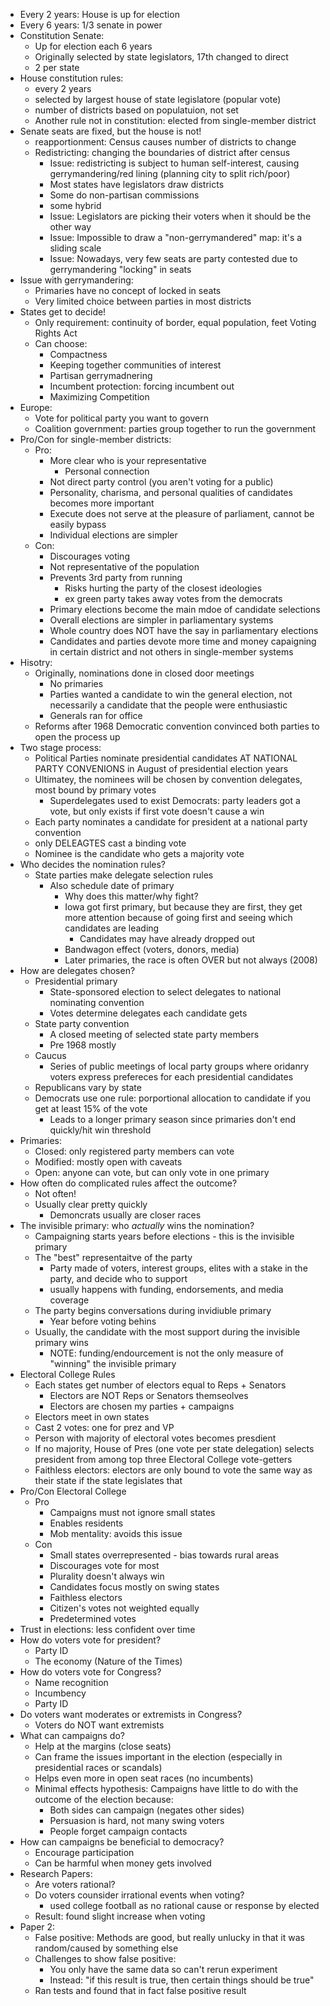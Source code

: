 - Every 2 years: House is up for election
- Every 6 years: 1/3 senate in power
- Constitution Senate:
	- Up for election each 6 years
	- Originally selected by state legislators, 17th changed to direct
	- 2 per state
- House constitution rules:
	- every 2 years
	- selected by largest house of state legislatore (popular vote)
	- number of districts based on populatuion, not set
	- Another rule not in constitution: elected from single-member district
- Senate seats are fixed, but the house is not!
	- reapportionment: Census causes number of districts to change
	- Redistricting: changing the boundaries of district after census
		- Issue: redistricting is subject to human self-interest, causing gerrymandering/red lining (planning city to split rich/poor)
		- Most states have legislators draw districts 
		- Some do non-partisan commissions
		- some hybrid
		- Issue: Legislators are picking their voters when it should be the other way
		- Issue: Impossible to draw a "non-gerrymandered" map: it's a sliding scale
		- Issue: Nowadays, very few seats are party contested due to gerrymandering "locking" in seats
- Issue with gerrymandering:
	- Primaries have no concept of locked in seats
	- Very limited choice between parties in most districts
- States get to decide!
	- Only requirement: continuity of border, equal population, feet Voting Rights Act
	- Can choose:
		- Compactness
		- Keeping together communities of interest
		- Partisan gerrymadnering
		- Incumbent protection: forcing incumbent out
		- Maximizing Competition
- Europe:
	- Vote for political party you want to govern
	- Coalition government: parties group together to run the government
- Pro/Con for single-member districts:
	- Pro:
		- More clear who is your representative
			- Personal connection
		- Not direct party control (you aren't voting for a public)
		- Personality, charisma, and personal qualities of candidates becomes more important
		- Execute does not serve at the pleasure of parliament, cannot be easily bypass
		- Individual elections are simpler
	- Con:
		- Discourages voting
		- Not representative of the population
		- Prevents 3rd party from running
			- Risks hurting the party of the closest ideologies
			- ex green party takes away votes from the democrats
		- Primary elections become the main mdoe of candidate selections
		- Overall elections are simpler in parliamentary systems
		- Whole country does NOT have the say in parliamentary elections
		- Candidates and parties devote more time and money capaigning in certain district and not others in single-member systems
- Hisotry:
	- Originally, nominations done in closed door meetings
		- No primaries
		- Parties wanted a candidate to win the general election, not necessarily a candidate that the people were enthusiastic
		- Generals ran for office
	- Reforms after 1968 Democratic convention convinced both parties to open the process up
- Two stage process:
	- Political Parties nominate presidential candidates AT NATIONAL PARTY CONVENIONS in August of presidential election years
	- Ultimatey, the nominees will be chosen by convention delegates, most bound by primary votes
		- Superdelegates used to exist Democrats: party leaders got a vote, but only exists if first vote doesn't cause a win
	- Each party nominates a candidate for president at a national party convention
	- only DELEAGTES cast a binding vote
	- Nominee is the candidate who gets a majority vote
- Who decides the nomination rules?
	- State parties make delegate selection rules
		- Also schedule date of primary
			- Why does this matter/why fight?
			- Iowa got first primary, but because they are first, they get more attention because of going first and seeing which candidates are leading
				- Candidates may have already dropped out
			- Bandwagon effect (voters, donors, media)
			- Later primaries, the race is often OVER but not always (2008)
- How are delegates chosen?
	- Presidential primary
		- State-sponsored election to select delegates to national nominating convention
		- Votes determine delegates each candidate gets
	- State party convention
		- A closed meeting of selected state party members 
		- Pre 1968 mostly
	- Caucus
		- Series of public meetings of local party groups where oridanry voters express prefereces for each presidential candidates
	- Republicans vary by state
	- Democrats use one rule: porportional allocation to candidate if you get at least 15% of the vote
		- Leads to a longer primary season since primaries don't end quickly/hit win threshold
- Primaries:
	- Closed: only registered party members can vote
	- Modified: mostly open with caveats
	- Open: anyone can vote, but can only vote in one primary
- How often do complicated rules affect the outcome?
	- Not often!
	- Usually clear pretty quickly
		- Demoncrats usually are closer races
- The invisible primary: who *actually* wins the nomination?
	- Campaigning starts years before elections - this is the invisible primary
	- The "best" representaitve of the party
		- Party made of voters, interest groups, elites with a stake in the party, and decide who to support
		- usually happens with funding, endorsements, and media coverage
	- The party begins conversations during invidiuble primary
		- Year before voting behins
	- Usually, the candidate with the most support during the invisible primary wins
		- NOTE: funding/endourcement is not the only measure of "winning" the invisible primary
- Electoral College Rules
	- Each states get number of electors equal to Reps + Senators
		- Electors are NOT Reps or Senators themseolves
		- Electors are chosen my parties + campaigns
	- Electors meet in own states
	- Cast 2 votes: one for prez and VP
	- Person with majority of electoral votes becomes presdient
	- If no majority, House of Pres (one vote per state delegation) selects president from among top three Electoral College vote-getters
	- Faithless electors: electors are only bound to vote the same way as their state if the state legislates that
- Pro/Con Electoral College
	- Pro
		- Campaigns must not ignore small states
		- Enables residents
		- Mob mentality: avoids this issue
	- Con
		- Small states overrepresented - bias towards rural areas
		- Discourages vote for most
		- Plurality doesn't always win
		- Candidates focus mostly on swing states
		- Faithless electors
		- Citizen's votes not weighted equally
		- Predetermined votes
- Trust in elections: less confident over time
- How do voters vote for president?
	- Party ID
	- The economy (Nature of the Times)
- How do voters vote for Congress?
	- Name recognition
	- Incumbency
	- Party ID
- Do voters want moderates or extremists in Congress?
	- Voters do NOT want extremists
- What can campaigns do?
	- Help at the margins (close seats)
	- Can frame the issues important in the election (especially in presidential races or scandals)
	- Helps even more in open seat races (no incumbents)
	- Minimal effects hypothesis: Campaigns have little to do with the outcome of the election because:
		- Both sides can campaign (negates other sides)
		- Persuasion is hard, not many swing voters
		- People forget campaign contacts
- How can campaigns be beneficial to democracy?
	- Encourage participation
	- Can be harmful when money gets involved
- Research Papers:
	- Are voters rational?
	- Do voters counsider irrational events when voting?
		- used college football as no rational cause or response by elected
	- Result: found slight increase when voting
- Paper 2:
	- False positive: Methods are good, but really unlucky in that it was random/caused by something else
	- Challenges to show false positive:
		- You only have the same data so can't rerun experiment
		- Instead: "if this result is true, then certain things should be true"
	- Ran tests and found that in fact false positive result